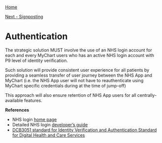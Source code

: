 [Home](../readme.md)

[Next - Signposting](signposting.md)

# Authentication

The strategic solution MUST involve the use of an NHS login account for each and every MyChart users who has an active NHS login account with P9 level of identity verification.

Such solution will provide consistent user experience for all patients by providing a seamless transfer of user journey between the NHS App and MyChart (i.e. the NHS App user will not have to reauthenticate using MyChart specific credentials during at the time of jump-off)

This approach will also ensure retention of NHS App users for all centrally-available features.

<a name="references"></a>
__References__

* NHS login [home page](https://digital.nhs.uk/services/nhs-login)
* Detailed NHS login [developer’s guide](https://github.com/nhsconnect/nhslogin)
* [DCB3051 standard for Identity Verification and Authentication Standard for Digital Health and Care Services](https://digital.nhs.uk/data-and-information/information-standards/information-standards-and-data-collections-including-extractions/publications-and-notifications/standards-and-collections/dcb3051-identity-verification-and-authentication-standard-for-digital-health-and-care-services)
